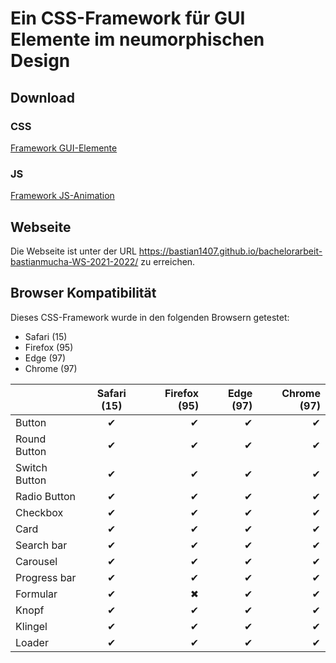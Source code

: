 # Ein CSS-Framework für GUI Elemente im neumorphischen Design

## Download

### CSS

[Framework GUI-Elemente](https://cdn.jsdelivr.net/gh/Bastian1407/bachelorarbeit-bastianmucha-WS-2021-2022@main/frameworks/gui_elemente.css)

### JS

[Framework JS-Animation](https://cdn.jsdelivr.net/gh/Bastian1407/bachelorarbeit-bastianmucha-WS-2021-2022@main/frameworks/animation.js)

## Webseite

Die Webseite ist unter der URL https://bastian1407.github.io/bachelorarbeit-bastianmucha-WS-2021-2022/ zu erreichen.

## Browser Kompatibilität
Dieses CSS-Framework wurde in den folgenden Browsern getestet:
- Safari (15)
- Firefox (95)
- Edge (97)
- Chrome (97)

|  | Safari (15) | Firefox (95) | Edge (97)| Chrome (97)|
|:------------------ |:------------------:| ------------------:|  ------------------:|  ------------------:|
| Button | ✔ | ✔ | ✔ | ✔ |
| Round Button | ✔ | ✔ | ✔ | ✔ |
| Switch Button | ✔ | ✔ | ✔ | ✔ |
| Radio Button | ✔ | ✔ | ✔ | ✔ |
| Checkbox | ✔ | ✔ | ✔ | ✔ |
| Card | ✔ | ✔ | ✔ | ✔ |
| Search bar | ✔ | ✔ | ✔ | ✔ |
| Carousel | ✔ | ✔ | ✔ | ✔ |
| Progress bar | ✔ | ✔ | ✔ | ✔ |
| Formular | ✔ | ✖ | ✔ | ✔ |
| Knopf | ✔ | ✔ | ✔ | ✔ |
| Klingel | ✔ | ✔ | ✔ | ✔ |
| Loader | ✔ | ✔ | ✔ | ✔ |
